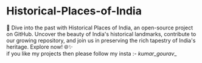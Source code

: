 # Historical-Places-of-India
🏰 Dive into the past with Historical Places of India, an open-source project on GitHub. Uncover the beauty of India's historical landmarks, contribute to our growing repository, and join us in preserving the rich tapestry of India's heritage. Explore now! 🌐✨
<br>
if you like my projects then please follow my insta :- _kumar_gourav__
